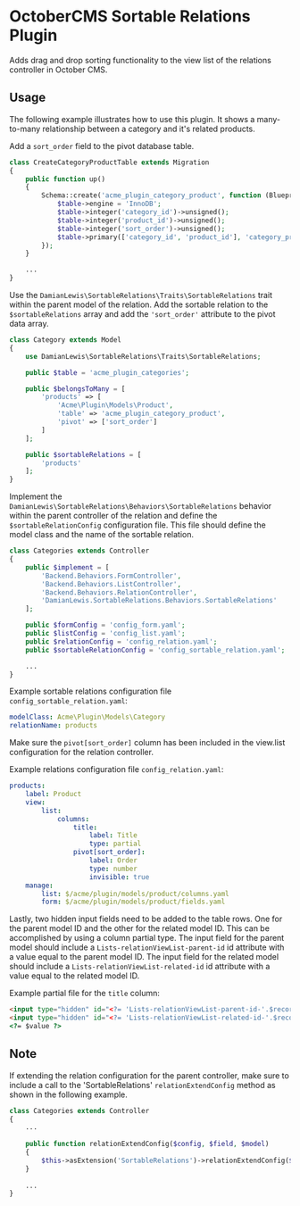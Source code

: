 # OctoberCMS Sortable Relations Plugin
Adds drag and drop sorting functionality to the view list of the relations controller in October CMS.

## Usage
The following example illustrates how to use this plugin. It shows a many-to-many relationship between a category and it's related products. 

Add a `sort_order` field to the pivot database table.

```php
class CreateCategoryProductTable extends Migration
{
    public function up()
    {
        Schema::create('acme_plugin_category_product', function (Blueprint $table) {
            $table->engine = 'InnoDB';
            $table->integer('category_id')->unsigned();
            $table->integer('product_id')->unsigned();
            $table->integer('sort_order')->unsigned();
            $table->primary(['category_id', 'product_id'], 'category_product_primary');
        });
    }

    ...
}
```

Use the `DamianLewis\SortableRelations\Traits\SortableRelations` trait within the parent model of the relation. Add the sortable relation to the `$sortableRelations` array and add the `'sort_order'` attribute to the pivot data array.

```php
class Category extends Model
{
    use DamianLewis\SortableRelations\Traits\SortableRelations;

    public $table = 'acme_plugin_categories';

    public $belongsToMany = [
        'products' => [
            'Acme\Plugin\Models\Product',
            'table' => 'acme_plugin_category_product',
            'pivot' => ['sort_order']
        ]
    ];

    public $sortableRelations = [
        'products'
    ];
}
```

Implement the `DamianLewis\SortableRelations\Behaviors\SortableRelations` behavior within the parent controller of the relation and define the `$sortableRelationConfig` configuration file. This file should define the model class and the name of the sortable relation.

```php
class Categories extends Controller
{
    public $implement = [
        'Backend.Behaviors.FormController',
        'Backend.Behaviors.ListController',
        'Backend.Behaviors.RelationController',
        'DamianLewis.SortableRelations.Behaviors.SortableRelations'
    ];

    public $formConfig = 'config_form.yaml';
    public $listConfig = 'config_list.yaml';
    public $relationConfig = 'config_relation.yaml';
    public $sortableRelationConfig = 'config_sortable_relation.yaml';

    ...
}
```

Example sortable relations configuration file `config_sortable_relation.yaml`:
```yaml
modelClass: Acme\Plugin\Models\Category
relationName: products
```

Make sure the `pivot[sort_order]` column has been included in the view.list configuration for the relation controller.

Example relations configuration file `config_relation.yaml`:
```yaml
products:
    label: Product
    view:
        list:
            columns:
                title:
                    label: Title
                    type: partial
                pivot[sort_order]:
                    label: Order
                    type: number
                    invisible: true
    manage:
        list: $/acme/plugin/models/product/columns.yaml
        form: $/acme/plugin/models/product/fields.yaml
```

Lastly, two hidden input fields need to be added to the table rows. One for the parent model ID and the other for the related model ID. This can be accomplished by using a column partial type. The input field for the parent model should include a `Lists-relationViewList-parent-id` id attribute with a value equal to the parent model ID. The input field for the related model should include a `Lists-relationViewList-related-id` id attribute with a value equal to the related model ID.

Example partial file for the `title` column:
```html
<input type="hidden" id="<?= 'Lists-relationViewList-parent-id-'.$record->pivot->category_id ?>" value="<?= $record->pivot->category_id ?>">
<input type="hidden" id="<?= 'Lists-relationViewList-related-id-'.$record->pivot->product_id ?>" value="<?= $record->pivot->product_id ?>">
<?= $value ?>
```

## Note
If extending the relation configuration for the parent controller, make sure to include a call to the 'SortableRelations' `relationExtendConfig` method as shown in the following example.
```php
class Categories extends Controller
{
    ...
    
    public function relationExtendConfig($config, $field, $model)
    {
        $this->asExtension('SortableRelations')->relationExtendConfig($config, $field, $model);
    }
    
    ...
}

```